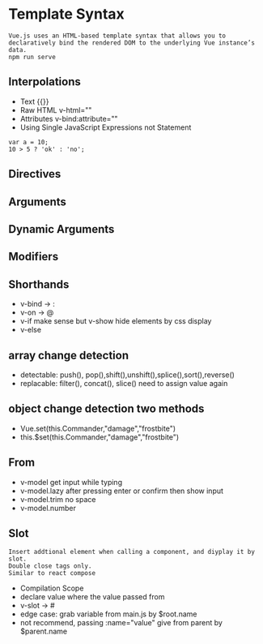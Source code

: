 # Template Syntax
```
Vue.js uses an HTML-based template syntax that allows you to declaratively bind the rendered DOM to the underlying Vue instance’s data.
npm run serve
```
## Interpolations
- Text {{}}
- Raw HTML v-html=""
- Attributes v-bind:attribute=""
- Using Single JavaScript Expressions not Statement
```
var a = 10; 
10 > 5 ? 'ok' : 'no';
```
## Directives
## Arguments
## Dynamic Arguments
## Modifiers
## Shorthands
- v-bind -> :
- v-on -> @
- v-if make sense but v-show hide elements by css display
- v-else

## array change detection
- detectable: push(), pop(),shift(),unshift(),splice(),sort(),reverse()
- replacable: filter(), concat(), slice() need to assign value again

## object change detection two methods
- Vue.set(this.Commander,"damage","frostbite")
- this.$set(this.Commander,"damage","frostbite")

## From
- v-model get input while typing
- v-model.lazy after pressing enter or confirm then show input
- v-model.trim no space
- v-model.number

## Slot
``` 
Insert addtional element when calling a component, and diyplay it by slot.
Double close tags only.
Similar to react compose
```
- Compilation Scope
- declare value where the value passed from
- v-slot -> #
- edge case: grab variable from main.js by $root.name
- not recommend, passing :name="value" give from parent by $parent.name

